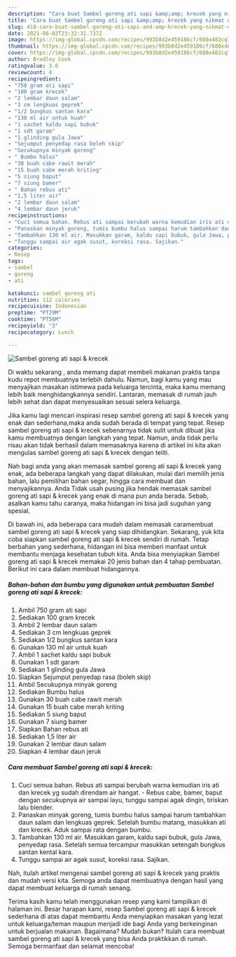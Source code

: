```yaml
---
description: "Cara buat Sambel goreng ati sapi &amp;amp; krecek yang nikmat dan Mudah Dibuat"
title: "Cara buat Sambel goreng ati sapi &amp;amp; krecek yang nikmat dan Mudah Dibuat"
slug: 418-cara-buat-sambel-goreng-ati-sapi-and-amp-krecek-yang-nikmat-dan-mudah-dibuat
date: 2021-06-02T23:32:31.737Z
image: https://img-global.cpcdn.com/recipes/993b8d2e459186cf/680x482cq70/sambel-goreng-ati-sapi-krecek-foto-resep-utama.jpg
thumbnail: https://img-global.cpcdn.com/recipes/993b8d2e459186cf/680x482cq70/sambel-goreng-ati-sapi-krecek-foto-resep-utama.jpg
cover: https://img-global.cpcdn.com/recipes/993b8d2e459186cf/680x482cq70/sambel-goreng-ati-sapi-krecek-foto-resep-utama.jpg
author: Bradley Cook
ratingvalue: 3.6
reviewcount: 4
recipeingredient:
- "750 gram ati sapi"
- "100 gram krecek"
- "2 lembar daun salam"
- "3 cm lengkuas geprek"
- "1/2 bungkus santan kara"
- "130 ml air untuk kuah"
- "1 sachet kaldu sapi bubuk"
- "1 sdt garam"
- "1 glinding gula Jawa"
- "Sejumput penyedap rasa boleh skip"
- "Secukupnya minyak goreng"
- " Bumbu halus"
- "30 buah cabe rawit merah"
- "15 buah cabe merah kriting"
- "5 siung baput"
- "7 siung bamer"
- " Bahan rebus ati"
- "1,5 liter air"
- "2 lembar daun salam"
- "4 lembar daun jeruk"
recipeinstructions:
- "Cuci semua bahan. Rebus ati sampai berubah warna kemudian iris ati dan krecek yg sudah direndam air hangat. Rebus cabe, bamer, baput dengan secukupnya air sampai layu, tunggu sampai agak dingin, tiriskan lalu blender."
- "Panaskan minyak goreng, tumis bumbu halus sampai harum tambahkan daun salam dan lengkuas geprek. Setelah bumbu matang, masukkan ati dan krecek. Aduk sampai rata dengan bumbu."
- "Tambahkan 130 ml air. Masukkan garam, kaldu sapi bubuk, gula Jawa, penyedap rasa. Setelah semua tercampur masukkan setengah bungkus santan kental kara."
- "Tunggu sampai air agak susut, koreksi rasa. Sajikan."
categories:
- Resep
tags:
- sambel
- goreng
- ati

katakunci: sambel goreng ati 
nutrition: 112 calories
recipecuisine: Indonesian
preptime: "PT29M"
cooktime: "PT56M"
recipeyield: "3"
recipecategory: Lunch

---
```



![Sambel goreng ati sapi &amp; krecek](https://img-global.cpcdn.com/recipes/993b8d2e459186cf/680x482cq70/sambel-goreng-ati-sapi-krecek-foto-resep-utama.jpg)

Di waktu  sekarang , anda memang dapat membeli makanan praktis tanpa kudu repot membuatnya terlebih dahulu. Namun, bagi kamu yang mau menyajikan masakan istimewa pada keluarga tercinta, maka kamu memang lebih baik menghidangkannya sendiri. Lantaran, memasak di rumah jauh lebih sehat dan dapat menyesuaikan sesuai selera keluarga.

Jika kamu lagi mencari inspirasi resep sambel goreng ati sapi &amp; krecek yang enak dan sederhana,maka anda sudah berada di tempat yang tepat. Resep sambel goreng ati sapi &amp; krecek  sebenarnya tidak sulit untuk dibuat jika kamu membuatnya dengan langkah yang tepat. Namun, anda tidak perlu risau akan tidak berhasil dalam memasaknya 
karena di artikel ini kita akan mengulas sambel goreng ati sapi &amp; krecek dengan teliti.  



Nah bagi anda yang akan memasak sambel goreng ati sapi &amp; krecek yang enak, ada beberapa langkah yang dapat dilakukan, mulai dari memilih jenis bahan, lalu pemilihan bahan segar, hingga cara membuat dan menyajikannya. Anda Tidak usah pusing jika hendak memasak sambel goreng ati sapi &amp; krecek yang enak di mana pun anda berada. Sebab, asalkan kamu  tahu caranya, maka hidangan ini bisa jadi suguhan yang spesial.

Di bawah ini, ada beberapa cara mudah dalam memasak caramembuat sambel goreng ati sapi &amp; krecek yang siap dihidangkan. Sekarang, yuk kita coba siapkan sambel goreng ati sapi &amp; krecek sendiri di rumah. Tetap berbahan yang sederhana, hidangan ini bisa memberi manfaat untuk membantu menjaga kesehatan tubuh kita. Anda bisa menyiapkan Sambel goreng ati sapi &amp; krecek memakai 20 jenis bahan dan 4 tahap pembuatan. Berikut ini cara dalam membuat hidangannya.

<!--inarticleads1-->

##### Bahan-bahan dan bumbu yang digunakan untuk pembuatan Sambel goreng ati sapi &amp; krecek:

1. Ambil 750 gram ati sapi
1. Sediakan 100 gram krecek
1. Ambil 2 lembar daun salam
1. Sediakan 3 cm lengkuas geprek
1. Sediakan 1/2 bungkus santan kara
1. Gunakan 130 ml air untuk kuah
1. Ambil 1 sachet kaldu sapi bubuk
1. Gunakan 1 sdt garam
1. Sediakan 1 glinding gula Jawa
1. Siapkan Sejumput penyedap rasa (boleh skip)
1. Ambil Secukupnya minyak goreng
1. Sediakan  Bumbu halus
1. Gunakan 30 buah cabe rawit merah
1. Gunakan 15 buah cabe merah kriting
1. Sediakan 5 siung baput
1. Gunakan 7 siung bamer
1. Siapkan  Bahan rebus ati
1. Sediakan 1,5 liter air
1. Gunakan 2 lembar daun salam
1. Siapkan 4 lembar daun jeruk




<!--inarticleads2-->

##### Cara membuat Sambel goreng ati sapi &amp; krecek:

1. Cuci semua bahan. Rebus ati sampai berubah warna kemudian iris ati dan krecek yg sudah direndam air hangat. - Rebus cabe, bamer, baput dengan secukupnya air sampai layu, tunggu sampai agak dingin, tiriskan lalu blender.
1. Panaskan minyak goreng, tumis bumbu halus sampai harum tambahkan daun salam dan lengkuas geprek. Setelah bumbu matang, masukkan ati dan krecek. Aduk sampai rata dengan bumbu.
1. Tambahkan 130 ml air. Masukkan garam, kaldu sapi bubuk, gula Jawa, penyedap rasa. Setelah semua tercampur masukkan setengah bungkus santan kental kara.
1. Tunggu sampai air agak susut, koreksi rasa. Sajikan.




Nah, itulah artikel mengenai  sambel goreng ati sapi &amp; krecek  yang praktis dan mudah versi kita. Semoga anda dapat membuatnya dengan hasil yang dapat membuat keluarga di rumah senang. 

Terima kasih kamu telah menggunakan resep yang kami tampilkan di halaman ini. Besar harapan kami, resep  Sambel goreng ati sapi &amp; krecek sederhana di atas dapat membantu Anda menyiapkan masakan yang lezat untuk keluarga/teman maupun menjadi ide bagi Anda yang berkeinginan untuk berjualan makanan. Bagaimana? Mudah bukan? Itulah cara membuat sambel goreng ati sapi &amp; krecek yang bisa Anda praktikkan di rumah. Semoga bermanfaat dan selamat mencoba!

